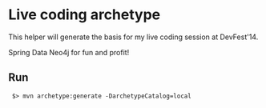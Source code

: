 # Live coding archetype

This helper will generate the basis for my live coding session at DevFest'14.

Spring Data Neo4j for fun and profit!

## Run

```
 $> mvn archetype:generate -DarchetypeCatalog=local
```
